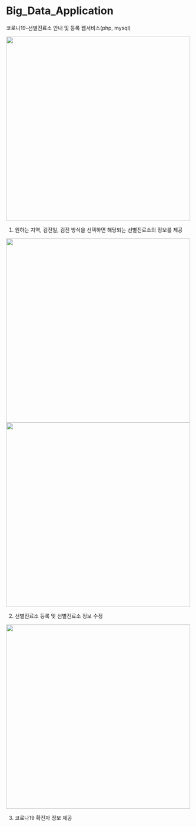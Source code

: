 # Big_Data_Application
 코로나19-선별진료소 안내 및 등록 웹서비스(php, mysql)
 
<img src = "https://user-images.githubusercontent.com/68267278/107845169-d5cc2e80-6e1c-11eb-9763-7f091417d87d.png" width="500px">

 1. 원하는 지역, 검진일, 검진 방식을 선택하면 해당되는 선별진료소의 정보를 제공
 <img src = "https://user-images.githubusercontent.com/68267278/107845196-175cd980-6e1d-11eb-8c31-02ca5effe457.png" width="500px">
 <img src = "https://user-images.githubusercontent.com/68267278/107845235-63a81980-6e1d-11eb-8b31-68decbdc4800.png" width="500px">

 2. 선별진료소 등록 및 선별진료소 정보 수정
 <img src = "https://user-images.githubusercontent.com/68267278/107845236-64d94680-6e1d-11eb-8de6-0d67110937b2.png" width="500px">
 
 3. 코로나19 확진자 정보 제공
